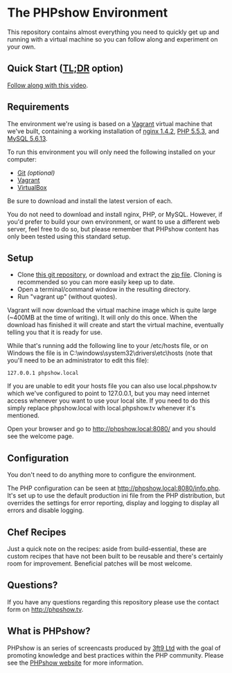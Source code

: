 # The PHPshow Environment

This repository contains almost everything you need to quickly get up and running with a virtual machine so you can follow along and experiment on your own.

## Quick Start ([TL;DR](http://en.wikipedia.org/wiki/Wikipedia:Too_long;_didn't_read "TL;DR on Wikipedia") option)

[Follow along with this video](http://youtube.com/ "PHPshow: Setup your environment").

## Requirements

The environment we're using is based on a [Vagrant](http://www.vagrantup.com/ "Vagrant") virtual machine that we've built, containing a working installation of [nginx 1.4.2](http://nginx.org/en/download.html "nginx"), [PHP 5.5.3](http://php.net/downloads.php), and [MySQL 5.6.13](http://dev.mysql.com/downloads/mysql/ "MySQL Server").

To run this environment you will only need the following installed on your computer:

* [Git](http://git-scm.com/downloads) _(optional)_
* [Vagrant](http://downloads.vagrantup.com/)
* [VirtualBox](https://www.virtualbox.org/wiki/Downloads)

Be sure to download and install the latest version of each.

You do not need to download and install nginx, PHP, or MySQL. However, if you'd prefer to build your own environment, or want to use a different web server, feel free to do so, but please remember that PHPshow content has only been tested using this standard setup.

## Setup

* Clone [this git repository](https://github.com/3ft9/phpshow "The PHPshow Environment Repository on GitHub"), or download and extract the [zip file](https://github.com/3ft9/phpshow/archive/master.zip "The latest PHPshow Environment in a zip file"). Cloning is recommended so you can more easily keep up to date.
* Open a terminal/command window in the resulting directory.
* Run "vagrant up" (without quotes).

Vagrant will now download the virtual machine image which is quite large (~400MB at the time of writing). It will only do this once. When the download has finished it will create and start the virtual machine, eventually telling you that it is ready for use.

While that's running add the following line to your /etc/hosts file, or on Windows the file is in C:\windows\system32\drivers\etc\hosts (note that you'll need to be an administrator to edit this file):

    127.0.0.1 phpshow.local

If you are unable to edit your hosts file you can also use local.phpshow.tv which we've configured to point to 127.0.0.1, but you may need internet access whenever you want to use your local site. If you need to do this simply replace phpshow.local with local.phpshow.tv whenever it's mentioned.

Open your browser and go to http://phpshow.local:8080/ and you should see the welcome page.

## Configuration

You don't need to do anything more to configure the environment.

The PHP configuration can be seen at http://phpshow.local:8080/info.php. It's set up to use the default production ini file from the PHP distribution, but overrides the settings for error reporting, display and logging to display all errors and disable logging.

## Chef Recipes

Just a quick note on the recipes: aside from build-essential, these are custom recipes that have not been built to be reusable and there's certainly room for improvement. Beneficial patches will be most welcome.

## Questions?

If you have any questions regarding this repository please use the contact form on http://phpshow.tv.

## What is PHPshow?

PHPshow is an series of screencasts produced by [3ft9 Ltd](http://3ft9.com/ "3ft9 Ltd") with the goal of promoting knowledge and best practices within the PHP community. Please see the [PHPshow website](http://phpshow.tv "The PHPshow Website") for more information.